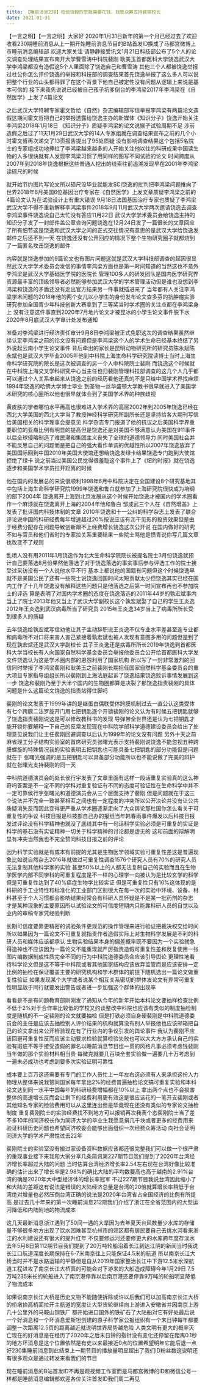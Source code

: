 ```yaml
---
title: 【睡前消息230】检验饶毅的举报需要花钱，我愿众筹支持裴钢校长
date: 2021-01-31
---
```


【一言之明】【一言之明】大家好 2020年1月31日新年的第一个月已经过去了欢迎收看230期睡前消息从上一期开始睡前消息节目的B站首发ID换成了马都宫微博上市睡前消息编辑部
欢迎大家关注 请静静接受讯文1月21日科技部公布了5个人的论文调查处理结果宣布南开大学曹雪涛中科院裴刚 耿美玉首都医科大学饶逸武汉大学李鸿梁都没有造假这5个人里面除了饶逸自己和曹雪涛
其他三个人都被饶逸举报过杜公你怎么评价饶逸的举报和科技部的调查结果首先饶逸举报了这么多人可以说把整个行业的山头都得罪了在这个背景下他自己被定性没有问题从逻辑上来说是基本可信的
接下来我先说说已经被自己孩子坑爹倒台的李鸿梁2017年李鸿梁在《自然医学》上发了4篇论文

之后武汉大学特聘专家霍文哲给《自然》杂志编辑部写信举报李鸿梁有两篇论文造假这期间霍文哲把自己的举报透露给饶逸主办的新媒体《知识分子》饶逸开始关注李鸿梁2018年1月18日
《知识分子》质疑李鸿梁的论文说猴子试验周期不足 涉前造假之后过了11天1月29日武汉大学的14人专家组就在调查结果宣布之前的几个小时霍文哲再次递交了13页报告提出了95处质疑
没有影响调查结果这个包括5名院士的专家组成功地捧红了李鸿梁越来越多的人开始关注他以往的科研成果中国读生物的人多很快就有人发现李鸿梁习惯了用同样的图写不同试验的论文
时间跨度从2007年到2018年饶逸根据这些普通人挖出的线索往前追溯发现早在2001年李鸿梁读硕尺的时候

就开始节约图片写论文所以硕尺没毕业就能发SCI饶逸的批判把李鸿梁问题推向了世界2018年6月美国6位基因治疗专家在《自然医学》上发文章质疑李鸿梁之前的4篇论文认为在试验设计上有重大错误
9月18日法国基因治疗专家也质疑了李鸿梁武汉大学不得不重新解释李鸿梁事件2018年9月11月武汉大学两次邀请饶逸去调查李鸿梁事件饶逸说自己太忙没有答应11月22日
武汉大学学术委员会给饶逸主持的知识分子发了一封邮件盖公章咨询问题饶逸在12月24日发了一篇很长的文章回应了所有细节这是饶逸和武汉大学之间的正式交往情况有意思的是武汉大学给饶逸发邮件之后还不到一天
在饶逸还没有公开回应的情况下整个生物研究圈子就都烧到了一篇匿名攻击饶逸的邮件

内容就是饶逸参加的9篇论文也有图片问题这就是武汉大学科技部调查的起因很显然武汉大学学术委员会发信的事情李鸿梁方面也是第一时间知道的当然这也不意外李鸿梁是武汉大学基础医学院的医院长
管理100多人的研发团队是国内医学研究界资源最丰富的顶级领导者必然能够参加武汉大学的学术管理活动但是谁也没想到李鸿梁和饶逸的矛盾还没有走出官方结果另一件事就插进来了
当年都有人关注李鸿梁学术问题的2018年他的两个女儿以小学生的身份发布论文查多芬的抗肿瘤实验研究参加全国青少年科技创新大赛拿到了三等奖当时学术圈的关注点都在李鸿梁身上
没有注意这件事直到2020年7月地片论文才被昆冰的小学生论文事件脱下水2020年8月底武汉大学审计处发布通知

准备对李鸿梁进行经济责任审计9月8日李鸿梁被正式免职这次的调查结果虽然继续认定李鸿梁之前的论文没有问题但是李鸿梁这个人的学术生命已经基本终结了另外说起云南小学生论文事件
背后牵出的家长是昆明动物研究所的研究员陈永斌陈永斌也是武汉大学毕业2005年他到中科院上海生命科学研究院读博士当时上海生命科学研究院的院长是这次被调查的另一个人中科院院士裴刚
而饶逸这个时候就在中科院上海交叉学科研究中心当主任也归裴刚管理科技部调查的这几个人几乎都可以通过个人关系串起来从饶逸之前的经历看他还真的不是只给中国学术界找麻烦1994年饶逸的哈佛大学博士毕业
到圣物一丝华盛顿大学教书很早就进入了美国学术研究的核心圈所以他也很早就体会到了美国学术界的种族歧视

黄皮肤的学者哪怕水平再高也很难进入学术界的高层2002年到2005年饶逸已经在西北大学美国的西北大学当了教授神经科学研究所副所长还是坚持给各大期刊写信给美国相关的科学理事会提意见
科学杂志专门报道了他的抗议之后美国科学界重要职位的亚裔比例有明显的提高但是饶逸还是对美国不够满意认为美国在911事件以后全球侵略制造了难民潮和集团主义丧失了全球的道德领导力
同时美国社会并不能反思自己的问题而是把自己的强大看作单调的优越性所以2007年饶逸放弃了美国国际回到中国2010年美国大使馆还想给饶逸发绿卡结果饶逸专门跑到大使馆拒绝了绿卡
说之前当过美国公民觉得很羞耻这个事件上了《纽约时报》就在饶逸逐步和美国学术学员拉开距离的时候

他在国内的发展总的来说很顺利1998年6月中科院决定在全国建设8个研究基地其中包括上海生命科学研究院1999年饶逸和鲁白就参加了上海研究院很快成为培纲的部下2004年
饶逸离开上海到北京发展从这个时候开始饶逸才被国内的学术圈看作一个麻烦就在饶逸离开上海的2004年他和鲁白 邹成武三个人在《自然增盖》上发表了批评国内科技体制的文章
2010年饶逸和十一公纠的科学杂志上发表了联合评论说中国的科研经费每年增速超过20%按说应该有沥干见影的投资效果但是由于经费分配存在问题导致创新跟不上经费增长饶逸这次公开说
在国内做好的研究不如与官员和他们省时的专家拉关系重要结果一些院士骂他是愤青说你写几篇文章也改变不了规则

乱喷人没有用2011年1月饶逸作为北大生命科学院院长被提名院士3月份饶逸就预计自己要落选8月份果然他落选了对于饶逸落选的事实事后参与评选工作的院士接受过采访没有一个人说他水平不行
基本上都说他的国籍有问题但这个时候饶逸早就不是美国公民了还有一些院士说饶逸回国时间太短贡献太少但饶逸其实已经在国内工作了十几年饶逸没有解释这些问题只是他落选之后第一时间宣布再也不参加院士的评选
算是表明了对国内学术圈的态度在饶逸落选的2011年44岁的孰宏斌事内当上了院士2013年他又当上了武汉大学副校长这个孰宏斌娶了自己的学生王炎逸2012年王炎逸到武汉病毒所当了研究员
2015年王炎逸34岁当上了病毒所所长受到很多人的质疑

去年饶逸给孰宏斌写信劝他让其子主动辞职说王炎逸不仅专业水平差甚至连专业都和病毒所不对口将来害人害己紧接着孰宏斌也被人发现有意图多用的问题但是到了现在孰宏斌还是武汉大学副校长
其子王炎逸还是病毒所所长2019年饶逸到首都医科大学当校长有人向国家自然科学基金委员会举报他委员会公开给首都医科大学发文件饶逸认为这是学术圈内部的恩怨利用了国家机构
所以写了一封非常激烈的回信同时举报了李鸿梁裴刚和耿美玉之前裴刚长期担任国家自然科学基金委员会的重大项目专家指导组组长所以裴刚到上海法庭起诉了饶逸结果饶逸败诉事情发展到这一步
饶逸和裴刚乃至于大半个国内的生物圈都算是决裂了那饶逸指责裴刚的具体问题是什么这篇论文饶逸的指责站得住脚吗

裴刚的论文发表于1999年讲的是继蛋白偶联受体跨膜机制过去一直公认这类受体有七个跨膜二法罗旋开门用七把钥匙逐个开锁裴刚的论文认为有时候五把钥匙就够了饶逸指责裴刚说这是可以修改教科书的发现
导弹带全世界还是认为七把钥匙才能开锁你要解释一下自己的反常发现现在中科院学部科学道德建设委员会给出了处理意见说我们让主任裴刚回避调查以后认为1999年的论文没有问题
另外十天之前麻省理工分子结构实验室的首席研究员张曙光表示支持裴刚说饶逸不能忽视五种跨膜螺旋的特殊情况我的实验表明五把钥匙也可能具备七把钥匙的部分功能但是问题就在于
张曙光强调的是五把钥匙可以具备部分功能所以也不能说做了完美的辩护就在张曙光支持裴刚的同一天

中科院道德演员会的处长侯行宇发表了文章里面有这样一段话重复实验真的这么神奇吗答案是不一定不同的学科对重复验证有不同的态度可验证性在生命科学中并不一定可靠侯行宇张曙光和道德演员会从三个层面支持了裴刚
但是问题就在于这三个说法并不完全一致甚至相互之间也有一定程度的冲突所以公开决论并没有让公共质疑消失反而因此变得更严重从学术圈逐渐走向了大众舆论那杜国你怎么看关于可重复性的争议
科技日报是科技部自己办的报纸当年韩春雨事件爆发以后科技日报发过评论没有科学精神也就没了底线其中有一句话科学实验必须是可重复的实证是科学的基石没有实证精神一切关于科学精神的讨论都是虚无的
这和前面的辩解明显有冲突当然我也不完全赞同科技日报之前的评论

因为科学实验就是有成本有前提的尤其是生物医学领域实验可重复性差这是普遍现象比如说自然杂志2016年就做过可重复性调查1576个研究人员有70%的研究人员无法复制其他科学家的实验
甚至50%以上的人都无法复制自己的实验而且在生物学医学内部不同学科的可重复程度是不一样的心理学一向被认为是比较玄学的科学但是可重复性达到了40%癌症生物学比较实证
但是可重复性只有10%这体现的是科研的手工业特性和标准化的工业部门区别很大在每一次的实验中环境、设备、材料甚至于个人习惯都会影响结果经常会有科研人员怀疑是不是某一批药剂的杂志
才是某种现象的主要原因所以试验论文的可信度短期内只能靠科研人员的自觉以及业内的审稿专家凭经验判断

长期可信度要靠更精密的试验条件更规范的操作管理来进行验证把裁决权交给时间所以如果因为一篇论文不可重复就指责作者造假实际上对生物科学发展是不利的科研人员和媒体应该都承认
生物实验结果本身的偏差概率既不要因为一个实验就急得造神也不应该因为一篇论文不能重现就严厉指责造假可重复性差和反复使用一张图片编数据制成性质完全不同的行为中科院道德委员会应该引导舆论
更理性地看待科学论文但是这不等于中科院或者其他国家结构应该放弃监管而是应该安排一定比例的抽检在保证覆盖主要的研究机构和学术群体的前提下随机选出一篇论文做重复性验证
如果发现某个大学或者说某个相互关系密切的群体发论文有异常可重复性明显敌于同行就要发出警告或者进一步加强这个群体的出现率

看看是不是有问题教育部刚刚发了通知从今年的新年开始本科论文要抽样检查比例不低于2%对于合作率比较低的学校又约谈整改中科院也应该有类似的制度抽检制度是随机的不一定裴刚的论文就要抽检
但是打铁必须自身硬裴刚是中科院道德委员会的主任是应该去抽检别人评价结果的机构就算没有别人举报他也应该邮箱把自己的论文拿出来公开检验现在有了行业内的争议引发的舆论事件
我认为裴刚不应该回避可重复性反而应该主动要求检验就算检验失败也可以大大方方承认自己的实验有瑕疵不等于接受造假的罪名以睡前消息节目组一贯的风格凡事必须考虑钱裴刚当年做的那个实验材料相当贵
每微克就要几百块全套实验做一遍要几十万考虑到一遍未必成功也考虑到要多次实验证明可靠性

成本要上百万这还需要有专门的工作人员忙上一年左右这必须有人来承担这份人力物理从整体来说我赞同国家每年拿出2%的经费普遍抽检论文搞可重复实验和本科论文达到同一水平中国每年的科研经费增幅都在10%以上
拿出两个点也不会损害整体的高速增长反而会让剩下的经费利用更有效这是很应该花的一笔开支裴刚或者其他知名专家的检验费用可以从这里连出但是毕竟现在还没有类似的专家论文抽检制度
重复裴刚院士的实验经费找不到地方可以报销再次我表个态裴刚院士当了差不多10年的同济校长作为同济大学的毕业生我愿意捐几千块或者更多的经费用来验证科研历史问题也希望同济校委会能够出面组织一次经费众筹活动
向社会证明同济大学的学术严肃性过去22年

裴刚院士的实验室没有搬过家设备资料数据应该都还很完整我们可以做一个很严肃的重现事业接下来我和大家分享几条简讯第227期节目我们提到了2020年台湾经济增长率超过大陆的问题
当时估算台湾经济增长率2.54左右现在台湾好像比较准确的估计出来了增长率是2.98%的确比大陆的平均数要高也高于越南的2.91%台湾的确是2020年大中型经济体的增长率冠军
不过227期节目我说台湾因此缩小了和大陆的差距这有说法是错误的大陆经济总量是台湾的20倍就算增长率稍低于台湾绝对增量也必然压倒台湾正确的说法是2020年台湾省占全国经济的比例有所提高
是过去几十年来的第一次睡前消息212期我们介绍了浙江在全省范围内的大型运河降低和内陆附地的物流成本

这几天最新消息浙江遇到了50间一遇的大旱因为去年夏天台风数量少水库的存储量不够很多地方出现了饮水困难甚至杭州市的郊区都有居民要自己去挑水河看来浙江的水利建设还有很大的提升红年
不仅要修运河还要修更大的水库跨年度存淡水去年5月8日第112期节目我们提到了20万吨轮船沿着长江到达江阴的新闻当时我说长江口航道深度长期保持在6-7米南京往上只能保证4.5米的航道
所以南京长江大桥当时并不是水路运输的平静但是自从2019年国家整治长江中下游12.5米水深航道工程进攻了南京长江大桥真的可能会对下游来的大船造成障碍今年1月29日
7.5万吨235米长的轮船进入了南京港停靠以后南京港还要停靠9万吨的轮船明显降低了物流成本

如果说南京长江大桥是历史文物不能随便拆除或许以后我们可以加高南京长江大桥的桥墩抬高桥面拉开主航道的宽度让大型货轮继续向上游进入安徽省并因南京上游几十公里外的马鞍山钢铁厂
都开始进口国外的铁矿石了大陆船对它有好处最后说一个好消息和一个坏消息爱斯坦创建的原子科学家公报组织有一个末日钟每年都要调整一次距离12.5页的距离越近就说明世界局势越危险
人类文明有更大的概率灭亡现在的好消息是在经历了2020年之后末日钟的指针没有变化还停留在距离0.1秒的地方坏消息是这个位置依然是有史以来最接近0点的位置希望明年它能后退一点
好230集睡前消息到此结束上一期节目的播放量明显超出了我们ID粉丝数这说明还有很多观众是通过转发来看我们的节目

现在睡前消息的B站首发ID不再是观视频工作室而是马都宫微博的ID和微信公号一样都是睡前消息编辑部欢迎各位关注首发ID我们周二再见